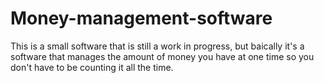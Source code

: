 # Money-management-software
This is a small software that is still a work in progress, but baically it's a software that manages the amount of money you have at one time so you don't have to be counting it all the time.
